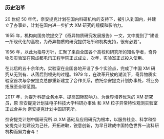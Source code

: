 <h3 class="text-center">历史沿革</h3>

20 世纪 50 年代，奈安提克计划在国内科研机构的支持下，被引入到国内，并建立了办事处，计划在国内进一步扩大 XM 研究的规模和影响力。

1955 年，机构向国务院提交了《奇异物质研究发展报告》一文，文中提到了“建设一所现代化的高校，为奇异物质的研究提供场所和机构支持，很有必要”。

1956 年，以此为指导方针，汇聚了来自全国各个高校和研究所的知名学者，奇异物质实验室在原成都电讯工程学院正式成立，次年，实验室正式投入使用。

在此后的五十余年内，实验室在全国各地开设了多个实验点，完成了中国 XM 研究从无到有、从落后到领先的过程。1979 年，在改革开放的潮流下，奇异物质实验室首次与奈安提克总部重新建立了合作关系，依托奈安提克计划办事处，将业务拓展至全球范围。

2017 年，为提升科研业务水平、提高国际影响力、为世界培养优秀的 XM 研究员，原 奈安提克计划驻电子科技大学科研办事处 和 XM 粒子异常特性观测实验室 正式合并为 奈安提克计划中国研究所。

奈安提克计划中国研究所 以 XM 基础及应用研究为根本，以服务社会、科学和奈安提克计划建设为己任，开拓进取，锐意创新，为早日建成中国特色世界一流科研机构而努力奋斗！
